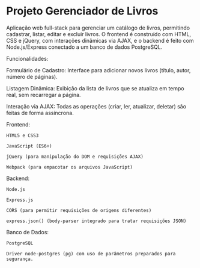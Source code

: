 
# Projeto Gerenciador de Livros


Aplicação web full-stack para gerenciar um catálogo de livros, permitindo cadastrar, listar, editar e excluir livros. O frontend é construído com HTML, CSS e jQuery, com interações dinâmicas via AJAX, e o backend é feito com Node.js/Express conectado a um banco de dados PostgreSQL.

Funcionalidades:

Formulário de Cadastro: Interface para adicionar novos livros (título, autor, número de páginas).

Listagem Dinâmica: Exibição da lista de livros que se atualiza em tempo real, sem recarregar a página.

Interação via AJAX: Todas as operações (criar, ler, atualizar, deletar) são feitas de forma assíncrona.



Frontend:

    HTML5 e CSS3

    JavaScript (ES6+)

    jQuery (para manipulação do DOM e requisições AJAX)

    Webpack (para empacotar os arquivos JavaScript)



Backend:

    Node.js

    Express.js

    CORS (para permitir requisições de origens diferentes)

    express.json() (body-parser integrado para tratar requisições JSON)



Banco de Dados:

    PostgreSQL

    Driver node-postgres (pg) com uso de parâmetros preparados para segurança.
